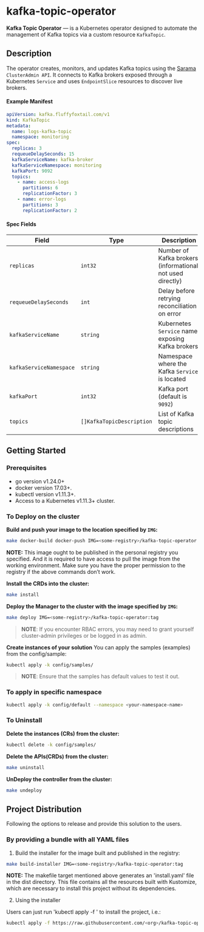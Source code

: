 # kafka-topic-operator
**Kafka Topic Operator** — is a Kubernetes operator designed to automate the management of Kafka topics via a custom resource `KafkaTopic`.

## Description
The operator creates, monitors, and updates Kafka topics using the [Sarama](https://github.com/Shopify/sarama) `ClusterAdmin API`.
It connects to Kafka brokers exposed through a Kubernetes `Service` and uses `EndpointSlice` resources to discover live brokers.

#### Example Manifest

```yaml
apiVersion: kafka.fluffyfoxtail.com/v1
kind: KafkaTopic
metadata:
  name: logs-kafka-topic
  namespace: monitoring
spec:
  replicas: 3
  requeueDelaySeconds: 15
  kafkaServiceName: kafka-broker
  kafkaServiceNamespace: monitoring
  kafkaPort: 9092
  topics:
    - name: access-logs
      partitions: 6
      replicationFactor: 3
    - name: error-logs
      partitions: 3
      replicationFactor: 2
```

#### Spec Fields

| Field                   | Type                      | Description                                                |
| ----------------------- | ------------------------- | ---------------------------------------------------------- |
| `replicas`              | `int32`                   | Number of Kafka brokers (informational, not used directly) |
| `requeueDelaySeconds`   | `int`                     | Delay before retrying reconciliation on error              |
| `kafkaServiceName`      | `string`                  | Kubernetes `Service` name exposing Kafka brokers           |
| `kafkaServiceNamespace` | `string`                  | Namespace where the Kafka `Service` is located             |
| `kafkaPort`             | `int32`                   | Kafka port (default is `9092`)                             |
| `topics`                | `[]KafkaTopicDescription` | List of Kafka topic descriptions                           |


## Getting Started

### Prerequisites
- go version v1.24.0+
- docker version 17.03+.
- kubectl version v1.11.3+.
- Access to a Kubernetes v1.11.3+ cluster.

### To Deploy on the cluster
**Build and push your image to the location specified by `IMG`:**

```sh
make docker-build docker-push IMG=<some-registry>/kafka-topic-operator:tag
```

**NOTE:** This image ought to be published in the personal registry you specified.
And it is required to have access to pull the image from the working environment.
Make sure you have the proper permission to the registry if the above commands don’t work.

**Install the CRDs into the cluster:**

```sh
make install
```

**Deploy the Manager to the cluster with the image specified by `IMG`:**

```sh
make deploy IMG=<some-registry>/kafka-topic-operator:tag
```

> **NOTE**: If you encounter RBAC errors, you may need to grant yourself cluster-admin
privileges or be logged in as admin.

**Create instances of your solution**
You can apply the samples (examples) from the config/sample:

```sh
kubectl apply -k config/samples/
```
>**NOTE**: Ensure that the samples has default values to test it out.

### To apply in specific namespace

```sh
kubectl apply -k config/default --namespace <your-namespace-name>
```

### To Uninstall
**Delete the instances (CRs) from the cluster:**

```sh
kubectl delete -k config/samples/
```

**Delete the APIs(CRDs) from the cluster:**

```sh
make uninstall
```

**UnDeploy the controller from the cluster:**

```sh
make undeploy
```

## Project Distribution

Following the options to release and provide this solution to the users.

### By providing a bundle with all YAML files

1. Build the installer for the image built and published in the registry:

```sh
make build-installer IMG=<some-registry>/kafka-topic-operator:tag
```

**NOTE:** The makefile target mentioned above generates an 'install.yaml'
file in the dist directory. This file contains all the resources built
with Kustomize, which are necessary to install this project without its
dependencies.

2. Using the installer

Users can just run 'kubectl apply -f <URL for YAML BUNDLE>' to install
the project, i.e.:

```sh
kubectl apply -f https://raw.githubusercontent.com/<org>/kafka-topic-operator/<tag or branch>/dist/install.yaml
```
